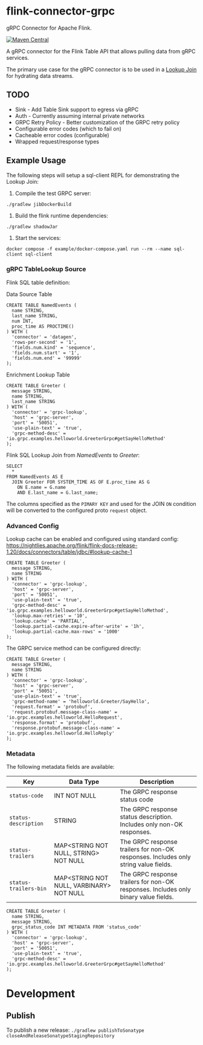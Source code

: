 # flink-connector-grpc
gRPC Connector for Apache Flink.

[![Maven Central](https://img.shields.io/maven-central/v/io.github.ikstewa/flink-connector-grpc)](https://central.sonatype.com/artifact/io.github.ikstewa/flink-connector-grpc)

A gRPC connector for the Flink Table API that allows pulling data from gRPC services.

The primary use case for the gRPC connector is to be used in a [Lookup Join](https://nightlies.apache.org/flink/flink-docs-release-1.20/docs/dev/table/sql/queries/joins/#lookup-join) for hydrating data streams.

## TODO

* Sink - Add Table Sink support to egress via gRPC
* Auth - Currently assuming internal private networks
* GRPC Retry Policy - Better customization of the GRPC retry policy
* Configurable error codes (which to fail on)
* Cacheable error codes (configurable)
* Wrapped request/response types

## Example Usage

The following steps will setup a sql-client REPL for demonstrating the Lookup Join:

1. Compile the test GRPC server:
```shell
./gradlew jibDockerBuild
```
1. Build the flink runtime dependencies:
```shell
./gradlew shadowJar
```
1. Start the services:
```shell
docker compose -f example/docker-compose.yaml run --rm --name sql-client sql-client
```

### gRPC TableLookup Source

Flink SQL table definition:

Data Source Table
```roomsql
CREATE TABLE NamedEvents (
  name STRING,
  last_name STRING,
  num INT,
  proc_time AS PROCTIME()
) WITH (
  'connector' = 'datagen',
  'rows-per-second' = '1',
  'fields.num.kind' = 'sequence',
  'fields.num.start' = '1',
  'fields.num.end' = '99999'
);
```

Enrichment Lookup Table
```roomsql
CREATE TABLE Greeter (
  message STRING,
  name STRING,
  last_name STRING
) WITH (
  'connector' = 'grpc-lookup',
  'host' = 'grpc-server',
  'port' = '50051',
  'use-plain-text' = 'true',
  'grpc-method-desc' = 'io.grpc.examples.helloworld.GreeterGrpc#getSayHelloMethod'
);
```

Flink SQL Lookup Join from _NamedEvents_ to _Greeter_:

```roomsql
SELECT
  *
FROM NamedEvents AS E
  JOIN Greeter FOR SYSTEM_TIME AS OF E.proc_time AS G
    ON E.name = G.name
    AND E.last_name = G.last_name;
```


The columns specified as the `PIMARY KEY` and used for the JOIN `ON` condition will be converted to the configured proto `request` object.

### Advanced Config

Lookup cache can be enabled and configured using standard config:
https://nightlies.apache.org/flink/flink-docs-release-1.20/docs/connectors/table/jdbc/#lookup-cache-1

```roomsql
CREATE TABLE Greeter (
  message STRING,
  name STRING
) WITH (
  'connector' = 'grpc-lookup',
  'host' = 'grpc-server',
  'port' = '50051',
  'use-plain-text' = 'true',
  'grpc-method-desc' = 'io.grpc.examples.helloworld.GreeterGrpc#getSayHelloMethod',
  'lookup.max-retries' = '10',
  'lookup.cache' = 'PARTIAL',
  'lookup.partial-cache.expire-after-write' = '1h',
  'lookup.partial-cache.max-rows' = '1000'
);
```

The GRPC service method can be configured directly:

```roomsql
CREATE TABLE Greeter (
  message STRING,
  name STRING
) WITH (
  'connector' = 'grpc-lookup',
  'host' = 'grpc-server',
  'port' = '50051',
  'use-plain-text' = 'true',
  'grpc-method-name' = 'helloworld.Greeter/SayHello',
  'request.format' = 'protobuf',
  'request.protobuf.message-class-name' = 'io.grpc.examples.helloworld.HelloRequest',
  'response.format' = 'protobuf',
  'response.protobuf.message-class-name' = 'io.grpc.examples.helloworld.HelloReply'
);
```

### Metadata

The following metadata fields are available:

| Key | Data Type | Description |
| --- | --- | --- |
| `status-code` | INT NOT NULL | The GRPC response status code |
| `status-description` | STRING | The GRPC response status description. Includes only non-OK responses. |
| `status-trailers` | MAP<STRING NOT NULL, STRING> NOT NULL | The GRPC response trailers for non-OK responses. Includes only string value fields. |
| `status-trailers-bin` | MAP<STRING NOT NULL, VARBINARY> NOT NULL | The GRPC response trailers for non-OK responses. Includes only binary value fields. |

```roomsql
CREATE TABLE Greeter (
  name STRING,
  message STRING,
  grpc_status_code INT METADATA FROM 'status_code'
) WITH (
  'connector' = 'grpc-lookup',
  'host' = 'grpc-server',
  'port' = '50051',
  'use-plain-text' = 'true',
  'grpc-method-desc' = 'io.grpc.examples.helloworld.GreeterGrpc#getSayHelloMethod'
);
```


# Development

## Publish
To publish a new release:
`./gradlew publishToSonatype closeAndReleaseSonatypeStagingRepository`
